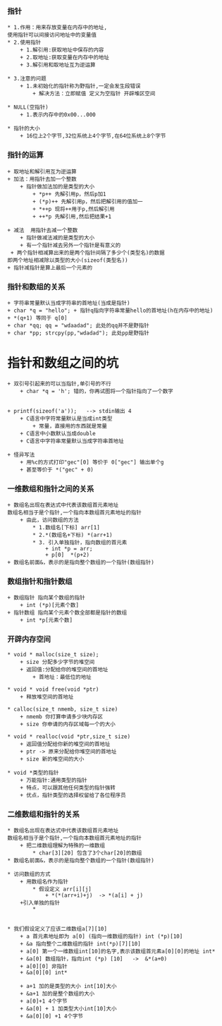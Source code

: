 ### 指针
    * 1.作用：用来存放变量在内存中的地址,
    使用指针可以间接访问地址中的变量值
    * 2.使用指针
        + 1.解引用:获取地址中保存的内容
        + 2.取地址:获取变量在内存中的地址
        + 3.解引用和取地址互为逆运算

    * 3.注意的问题
        + 1.未初始化的指针称为野指针,一定会发生段错误
            + 解决方法：立即赋值 定义为空指针 开辟堆区空间

    * NULL(空指针)
        + 1.表示内存中的0x00...000

    * 指针的大小
        + 16位上2个字节,32位系统上4个字节,在64位系统上8个字节

### 指针的运算
    + 取地址和解引用互为逆运算
    + 加法：用指针去加一个整数
        + 指针做加法加的是类型的大小
            + *p++ 先解引用p，然后p加1
            + (*p)++ 先解引用p，然后把解引用的值加一
            + *++p 现将++用于p,然后解引用
            + ++*p 先解引用,然后把结果+1

    + 减法  用指针去减一个整数
        + 指针做减法减的是类型的大小
        + 有一个指针减去另外一个指针是有意义的
     + 两个指针相减算出来的是两个指针间隔了多少个(类型名)的数据
    即两个地址相减除以类型的大小(sizeof(类型名))
    + 指针减指针是算上最后一个元素的

### 指针和数组的关系
    + 字符串常量默认当成字符串的首地址(当成是指针)
    + char *q = "hello"; + 指针q指向字符串常量hello的首地址(h在内存中的地址)   
    + *(q+1) 等同于 q[0]
    + char *qq; qq = "wdaadad"; 此处的qq并不是野指针
    + char *pp; strcpy(pp,"wdadad"); 此处pp是野指针

# 指针和数组之间的坑
    + 双引号引起来的可以当指针,单引号的不行
        + char *q = 'h'; 错的，你再试图将一个指针指向了一个数字


    + printf(sizeof('a'));   --> stdin输出 4
        + C语言中字符常量默认是当成int类型
            + 常量，直接用的东西就是常量
        + C语言中小数默认当成double
        + C语言中字符串常量默认当成字符串首地址

    + 怪异写法
        + 用%c的方式打印"gec"[0] 等价于 0["gec"] 输出单个g
        + 甚至等价于 *("gec" + 0)
    

### 一维数组和指针之间的关系
    + 数组名出现在表达式中代表该数组首元素地址
    数组名相当于是个指针,一个指向本数组首元素地址的指针
        + 由此，访问数组的方法
            * 1.数组名[下标] arr[1]
            * 2.*(数组名+下标) *(arr+1)
            * 3. 引入单独指针，指向数组的首元素
                + int *p = arr;
                + p[0]  *(p+2)
    + 数组名前面&，表示的是指向整个数组的一个指针(数组指针)
   


### 数组指针和指针数组
    + 数组指针 指向某个数组的指针
        + int (*p)[元素个数]
    + 指针数组 指向某个元素个数全部都是指针的数组
        + int *p[元素个数]



### 开辟内存空间
    * void * malloc(size_t size);
        + size 分配多少字节的堆空间
        + 返回值:分配给你的堆空间的首地址
            + 首地址：最低位的地址

    * void * void free(void *ptr)
        + 释放堆空间的首地址

    * calloc(size_t nmemb, size_t size)
        + nmemb 你打算申请多少块内存区
        + size 你申请的内存区域每一个的大小

    * void * realloc(void *ptr,size_t size)
        + 返回值分配给你新的堆空间的首地址
        + ptr -> 原来分配给你堆空间的首地址
        + size 新的堆空间的大小
    
    * void *类型的指针
        + 万能指针:通用类型的指针
        + 特点，可以跟其他任何类型的指针强转
        + 优点，指针类型的选择权留给了各位程序员


### 二维数组和指针的关系
    * 数组名出现在表达式中代表该数组首元素地址
    数组名相当于是个指针,一个指向本数组首元素地址的指针
        + 把二维数组理解为特殊的一维数组
            * char[3][20] 包含了3个char[20]的数组
    * 数组名前面&，表示的是指向整个数组的一个指针(数组指针)

    * 访问数组的方式
        + 用数组名作为指针
            * 假设定义 arr[i][j]
                + *(*(arr+i)+j)  -> *(a[i] + j)
        +引入单独的指针
            * 


    * 我们假设定义了应该二维数组a[7][10]
        + a 首元素地址即为 a[0] (指向一维数组的指针) int (*p)[10] 
        + &a 指向整个二维数组的指针 int(*p)[7][10]
        + a[0] 第一个一维数组int[10]的名字,表示该数组首元素a[0][0]的地址 int* 
        + &a[0] 数组指针，指向int (*p) [10]   ->  &*(a+0)
        + a[0][0] 非指针
        + &a[0][0] int*

        + a+1 加的是类型的大小 int[10]大小
        + &a+1 加的是整个数组的大小
        + a[0]+1 4个字节
        + &a[0] + 1 加类型大小int[10]大小
        + &a[0][0] +1 4个字节


